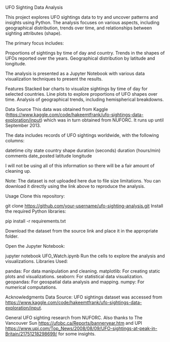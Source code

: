 UFO Sighting Data Analysis

This project explores UFO sightings data to try and uncover patterns and insights using Python. The analysis focuses on various aspects, including geographical distribution, trends over time, and relationships between sighting attributes (shape).

The primary focus includes:

Proportions of sightings by time of day and country.
Trends in the shapes of UFOs reported over the years.
Geographical distribution by latitude and longitude.

The analysis is presented as a Jupyter Notebook with various data visualization techniques to present the results.

Features
Stacked bar charts to visualize sightings by time of day for selected countries.
Line plots to explore proportions of UFO shapes over time.
Analysis of geographical trends, including hemispherical breakdowns.

Data Source
This data was obtained from Kaggle (https://www.kaggle.com/code/hakeemtfrank/ufo-sightings-data-exploration/input) which was in turn obtained from NUFORC. It runs up until September 2013.

The data includes records of UFO sightings worldwide, with the following columns:

datetime
city
state
country
shape
duration (seconds)
duration (hours/min)
comments
date_posted
latitude
longitude

I will not be using all of this information so there will be a fair amount of cleaning up.

Note: The dataset is not uploaded here due to file size limitations. You can download it directly using the link above to reproduce the analysis.

Usage
Clone this repository:

git clone https://github.com/your-username/ufo-sighting-analysis.git
Install the required Python libraries:

pip install -r requirements.txt

Download the dataset from the source link and place it in the appropriate folder.

Open the Jupyter Notebook:

jupyter notebook UFO_Watch.ipynb
Run the cells to explore the analysis and visualizations.
Libraries Used:

pandas: For data manipulation and cleaning.
matplotlib: For creating static plots and visualizations.
seaborn: For statistical data visualization.
geopandas: For geospatial data analysis and mapping.
numpy: For numerical computations.

Acknowledgments
Data Source:
UFO sightings dataset was accessed from https://www.kaggle.com/code/hakeemtfrank/ufo-sightings-data-exploration/input.

General UFO sighting research from NUFORC. Also thanks to The Vancouver Sun https://ufobc.ca/Reports/banneryear.htm and UPI https://www.upi.com/Top_News/2008/08/09/UFO-sightings-at-peak-in-Britain/21751218298699/ for some insights.

